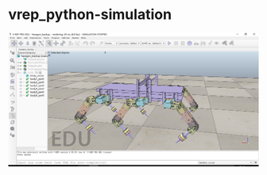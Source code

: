# vrep_python-simulation
![image](https://github.com/Bran2/vrep_python/blob/master/hexagon_model.png)
